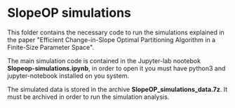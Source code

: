 # SlopeOP simulations
This folder contains the necessary code to run the simulations explained in the paper "Efficient Change-in-Slope Optimal Partitioning Algorithm in a Finite-Size Parameter Space".

The main simulation code is contained in the Jupyter-lab nootebok **Slopeop-simulations.ipynb**, in order to open it you must have python3 and jupyter-notebook installed on you system.

The simulated data is stored in the archive **SlopeOP_simulations_data.7z**. It must be archived in order to run the simulation analysis.
